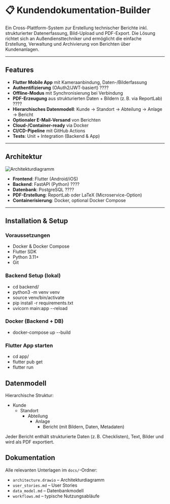 # 📋 Kundendokumentation-Builder

Ein Cross-Plattform-System zur Erstellung technischer Berichte inkl. strukturierter Datenerfassung, Bild-Upload und PDF-Export. Die Lösung richtet sich an Außendiensttechniker und ermöglicht die einfache Erstellung, Verwaltung und Archivierung von Berichten über Kundenanlagen.

---

## Features

- **Flutter Mobile App** mit Kameraanbindung, Daten-/Bilderfassung
- **Authentifizierung** (OAuth2/JWT-basiert) ????
- **Offline-Modus** mit Synchronisierung bei Verbindung
- **PDF-Erzeugung** aus strukturierten Daten + Bildern (z. B. via ReportLab) ????
- **Hierarchisches Datenmodell**: Kunde → Standort → Abteilung → Anlage → Bericht
- **Optionaler E-Mail-Versand** von Berichten
- **Cloud-/Container-ready** via Docker
- **CI/CD-Pipeline** mit GitHub Actions
- **Tests**: Unit + Integration (Backend & App)

---

## Architektur

![Architekturdiagramm](docs/architecture.png)

- **Frontend**: Flutter (Android/iOS)
- **Backend**: FastAPI (Python) ????
- **Datenbank**: PostgreSQL ????
- **PDF-Erstellung**: ReportLab oder LaTeX (Microservice-Option)
- **Containerisierung**: Docker, optional Docker Compose

---

## Installation & Setup

### Voraussetzungen

- Docker & Docker Compose
- Flutter SDK
- Python 3.11+
- Git

### Backend Setup (lokal)

- cd backend/
- python3 -m venv venv
- source venv/bin/activate
- pip install -r requirements.txt
- uvicorn main:app --reload

### Docker (Backend + DB)

- docker-compose up --build

### Flutter App starten

- cd app/
- flutter pub get
- flutter run

## Datenmodell

Hierarchische Struktur:

- Kunde
  - Standort
    - Abteilung
      - Anlage
        - Bericht (mit Bildern, Daten, Metadaten)

Jeder Bericht enthält strukturierte Daten (z. B. Checklisten), Text, Bilder und wird als PDF exportiert.

## Dokumentation

Alle relevanten Unterlagen im `docs/`-Ordner:

- `architecture.drawio` – Architekturdiagramm
- `user_stories.md` – User Stories
- `data_model.md` – Datenbankmodell
- `workflows.md` – typische Nutzungsabläufe
